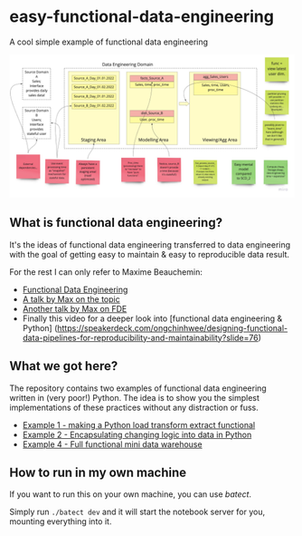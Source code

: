 # easy-functional-data-engineering
A cool simple example of functional data engineering

![Functional Data Warehousing Example 4](Functional_Data_Warehousing.jpg)

## What is functional data engineering?
It's the ideas of functional data engineering transferred to data engineering
with the goal of getting easy to maintain & easy to reproducible data result.

For the rest I can only refer to Maxime Beauchemin:
- [Functional Data Engineering](https://maximebeauchemin.medium.com/functional-data-engineering-a-modern-paradigm-for-batch-data-processing-2327ec32c42a)
- [A talk by Max on the topic](https://www.youtube.com/watch?v=4Spo2QRTz1k)
- [Another talk by Max on FDE](https://www.youtube.com/watch?v=shW8iQedAXA)
- Finally this video for a deeper look into [functional data engineering & Python] 
(https://speakerdeck.com/ongchinhwee/designing-functional-data-pipelines-for-reproducibility-and-maintainability?slide=76)

## What we got here?
The repository contains two examples of functional data engineering written 
in (very poor!) Python. The idea is to show you the simplest implementations
of these practices without any distraction or fuss. 

- [Example 1 - making a Python load transform extract functional](example_1/Example_1.ipynb)
- [Example 2 - Encapsulating changing logic into data in Python](example_2/Example_2.ipynb)
- [Example 4 - Full functional mini data warehouse](example_3/Example_4.ipynb)


## How to run in my own machine
If you want to run this on your own machine, you can use *batect*.

Simply run ```./batect dev``` and it will start the notebook server 
for you, mounting everything into it.
